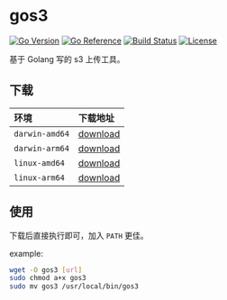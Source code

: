 # gos3

[![Go Version](https://img.shields.io/github/go-mod/go-version/shalldie/gos3?label=go&logo=go&style=flat-square)](https://github.com/shalldie/gos3)
[![Go Reference](https://pkg.go.dev/badge/github.com/shalldie/gos3.svg)](https://pkg.go.dev/github.com/shalldie/gos3)
[![Build Status](https://img.shields.io/github/workflow/status/shalldie/gos3/ci?label=build&logo=github&style=flat-square)](https://github.com/shalldie/gos3/actions)
[![License](https://img.shields.io/github/license/shalldie/gos3?logo=github&style=flat-square)](https://github.com/shalldie/gos3)

基于 Golang 写的 s3 上传工具。

## 下载

| 环境           | 下载地址                                                                                |
| :------------- | :-------------------------------------------------------------------------------------- |
| `darwin-amd64` | [download](https://github.com/shalldie/gos3/releases/download/latest/gos3.darwin-amd64) |
| `darwin-arm64` | [download](https://github.com/shalldie/gos3/releases/download/latest/gos3.darwin-arm64) |
| `linux-amd64`  | [download](https://github.com/shalldie/gos3/releases/download/latest/gos3.linux-amd64)  |
| `linux-arm64`  | [download](https://github.com/shalldie/gos3/releases/download/latest/gos3.linux-arm64)  |

## 使用

下载后直接执行即可，加入 `PATH` 更佳。

example:

```bash
wget -O gos3 [url]
sudo chmod a+x gos3
sudo mv gos3 /usr/local/bin/gos3
```
